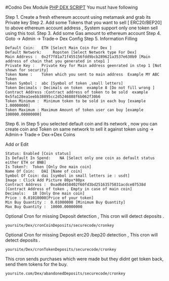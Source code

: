 #Codno Dex Module [PHP DEX SCRIPT](https://codono.com)
You must have following 


Step 1. Create a fresh ethereum account using metamask and grab its Private key
Step 2. Add some Tokens that you want to sell [ ERC20/BEP20] to above  ethereum account address , System support only one token sell using this tool.
Step 3. Add some Gas amount to ethereum account
Step 4. Goto -> Admin -> Trade-> Dex Config 
Step 5. Information Filling
```
Default Coin:	ETH [Select Main Coin For Dex ]
Default Network:	 Ropsten [Select Network type For Dex]
Main Address :	0x2f7f81a71f455156fdd9bcb289621a3537e630b9 [Main address of chain that you generated in step1 ]
Private Key :	Private Key for Main address geenrated in step 1 [Not shown for security]
Token Name :	Token which you sent to main address  Example MY ABC Token
Token Symbol :	abc [Symbol of token ,small letters]
Token Decimals : Decimals on token  example 8 [Do not fill wrong ]
Contract Address :Contract address of token to be sold 	example 0x5fa128ea1eebb38895cc2d5246888f6b062f30b6
Token Minimum :	 Minimum token to be sold in each buy [example 1.00000000]
Token Maximum :	Maximum Amount of token user can buy [example 100000.00000000]
```


Step 6. in Step 5 you selected default coin and its network , now you can create coin and Token on same network to sell it against token using -> Admin-> Trade-> Dex->Dex Coins

Add or Edit


```
Status:	Enabled [Coin status]
Is Default In Spend:	NA [Select only one coin as default status either ETH or BNB]
Is Token?:	Token [Only One main coin]
Name Of Coin:	DAI [Name of coin]
Symbol Of Coin:	dai [symbol in small letters ie : usdt]
Image :	Click Add Picture 80px*80px
Contract Address :	0xad6d458402f60fd3bd25163575031acdce07538d [Contract Address of token , Empty in case of main coin]
Decimals:	18 [Only One main coin]
Price :	0.01010000[Price of your token]
Min Buy Quantity :	0.01000000 [Minimum Buy Quantity]
Max Buy Quantity :	10000.00000000
```

Optional Cron for missing Deposit detection ,  This cron will detect deposits .
```
yoursite/Dex/cronCoinDeposits/securecode/cronkey
```


Optional Cron for missing Deposit erc20 /bep20 detection ,  This cron will detect deposits .
```
yoursite/Dex/cronTokenDeposits/securecode/cronkey
```

This cron sends purchases which were made but they didnt get token back, send them tokens for the buy.
```
yoursite.com/Dex/abandonedDeposits/securecode/cronkey
```
